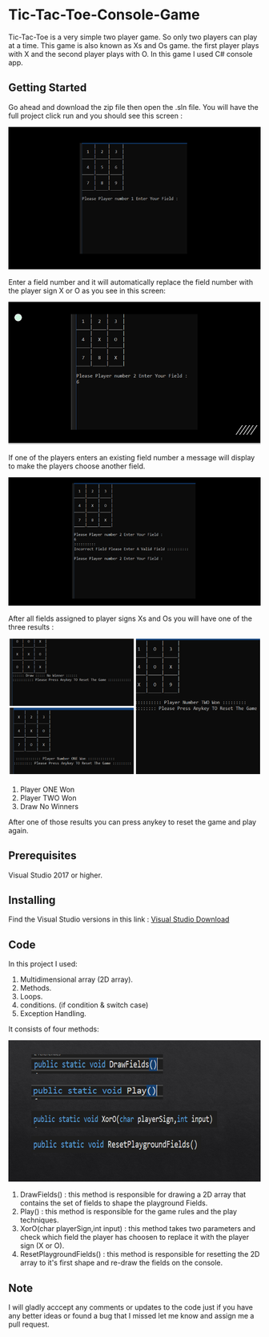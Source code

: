 # Tic-Tac-Toe-Console-Game

Tic-Tac-Toe is a very simple two player game. So only two players can play at a time. This game is also known as Xs and Os game. the first player plays with X and the second player plays with O. In this game I used C# console app.

## Getting Started

<p >
Go ahead and download the zip file then open the .sln file. You will have the full project click run and you should see this screen : 
</p>
<p align="center">
    <img src="Img/55.PNG" alt="TicTacToe"/>
</p>

<p> Enter a field number and it will automatically replace the field number with the player sign X or O as you see in this screen:<p/>

<p align="center">
    <img src="Img/56.PNG" alt="TicTacToe"/>
</p>
<p> If one of the players enters an existing field number a message will display to make the players choose another field. <p/>

<p align="center">
    <img src="Img/59.PNG" alt="TicTacToe"/>
</p>


<p>After all fields assigned to player signs Xs and Os you will have one of the three results : 
<p align="center">
    <img src="Img/54.PNG" alt="TicTacToe"/>
</p>
<ol>
  <li>Player ONE Won</li>
  <li>Player TWO Won</li>
  <li>Draw No Winners</li>
</ol> 
<p/>
<p>After one of those results you can press anykey to reset the game and play again.
<p/>


## Prerequisites

Visual Studio 2017 or higher. 


## Installing

Find the Visual Studio versions in this link : 
<a href="https://visualstudio.microsoft.com/downloads/" target="_blank">Visual Studio Download</a>


## Code
<p>In this project I used: 
 <ol>
  <li>Multidimensional array (2D array).</li>
  <li>Methods.</li>
  <li>Loops.</li>
  <li>conditions. (if condition & switch case)</li>
  <li>Exception Handling.</li>
</ol> 
<p/>

<p>
   It consists of four methods:
     <p align="center">
    <img src="Img/60.PNG" alt="TicTacToe"/>
</p>
<ol>
  <li>DrawFields() :  this method is responsible for drawing a 2D array that contains the set of fields to shape the playground Fields.</li>
  <li>Play() :  this method is responsible for the game rules and the play techniques. </li>
  <li>XorO(char playerSign,int input) :  this method takes two parameters and check which field the player has choosen to replace it with the player sign (X or O).</li>
  <li>ResetPlaygroundFields() :  this method is responsible for resetting the 2D array to it's first shape and re-draw the fields on the console.</li>
</ol> 

</p>


## Note

I will gladly acccept any comments or updates to the code just if you have any better ideas or found a bug that I missed let me know and assign  me a pull request. 
